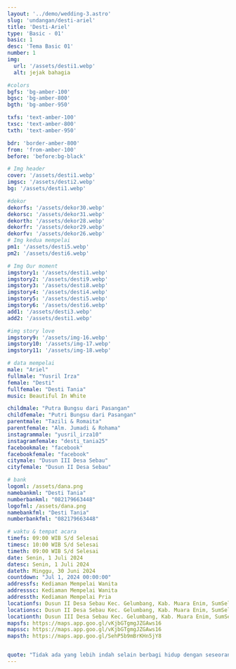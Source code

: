 ```yaml
---
layout: '../demo/wedding-3.astro'
slug: 'undangan/desti-ariel'
title: 'Desti-Ariel'
type: 'Basic - 01'
basic: 1
desc: 'Tema Basic 01'
number: 1
img:
  url: '/assets/desti1.webp'
  alt: jejak bahagia

#colors
bgfs: 'bg-amber-100'
bgsc: 'bg-amber-800'
bgth: 'bg-amber-950'

txfs: 'text-amber-100'
txsc: 'text-amber-800'
txth: 'text-amber-950'

bdr: 'border-amber-800'
from: 'from-amber-100'
before: 'before:bg-black'

# Img header
cover: '/assets/desti1.webp'
imgsc: '/assets/desti2.webp'
bg: '/assets/desti1.webp'

#dekor
dekorfs: '/assets/dekor30.webp'
dekorsc: '/assets/dekor31.webp'
dekorth: '/assets/dekor28.webp'
dekorfr: '/assets/dekor29.webp'
dekorfv: '/assets/dekor26.webp'
# Img kedua mempelai
pm1: '/assets/desti5.webp'
pm2: '/assets/desti6.webp'

# Img Our moment
imgstory1: '/assets/desti1.webp'
imgstory2: '/assets/desti9.webp'
imgstory3: '/assets/desti8.webp'
imgstory4: '/assets/desti4.webp'
imgstory5: '/assets/desti5.webp'
imgstory6: '/assets/desti6.webp'
add1: '/assets/desti3.webp'
add2: '/assets/desti1.webp'

#img story love
imgstory9: '/assets/img-16.webp'
imgstory10: '/assets/img-17.webp'
imgstory11: '/assets/img-18.webp'

# data mempelai
male: "Ariel"
fullmale: "Yusril Irza"
female: "Desti"
fullfemale: "Desti Tania"
music: Beautiful In White

childmale: "Putra Bungsu dari Pasangan"
childfemale: "Putri Bungsu dari Pasangan"
parentmale: "Tazili & Romaita"
parentfemale: "Alm. Jumadi & Rohama"
instagrammale: "yusril_irza10"
instagramfemale: "desti_tania25"
facebookmale: "facebook"
facebookfemale: "facebook"
citymale: "Dusun III Desa Sebau"
cityfemale: "Dusun II Desa Sebau"

# bank
logoml: /assets/dana.png
namebankml: "Desti Tania"
numberbankml: "082179663448"
logofml: /assets/dana.png
namebankfml: "Desti Tania"
numberbankfml: "082179663448"

# waktu & tempat acara
timefs: 09:00 WIB S/d Selesai
timesc: 10:00 WIB S/d Selesai
timeth: 09:00 WIB S/d Selesai
date: Senin, 1 Juli 2024
datesc: Senin, 1 Juli 2024
dateth: Minggu, 30 Juni 2024
countdown: "Jul 1, 2024 00:00:00"
addressfs: Kediaman Mempelai Wanita
addresssc: Kediaman Mempelai Wanita
addressth: Kediaman Mempelai Pria
locationfs: Dusun II Desa Sebau Kec. Gelumbang, Kab. Muara Enim, SumSel
locationsc: Dusun II Desa Sebau Kec. Gelumbang, Kab. Muara Enim, SumSel
locationth: Dusun III Desa Sebau Kec. Gelumbang, Kab. Muara Enim, SumSel
mapsfs: https://maps.app.goo.gl/vKjbGTgmgJZGAws16 
mapssc: https://maps.app.goo.gl/vKjbGTgmgJZGAws16
mapsth: https://maps.app.goo.gl/SehP5b9mBrKHn5jY8


quote: "Tidak ada yang lebih indah selain berbagi hidup dengan seseorang yang mengerti dan mendukungmu tanpa syarat.  Dan tidak ada perasaan yang lebih indah selain menemukan seseorang yang menjadi tempat pulang terbaik."
---
```

